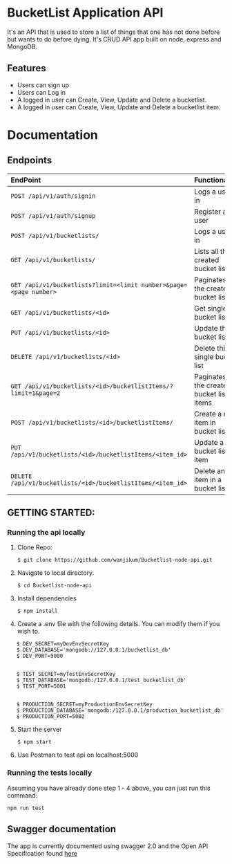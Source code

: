 # BucketList Application API

It's an API that is used to store a list of things that one has not done before but wants to do before dying. It's CRUD API app built on node, express and MongoDB.

## Features

- Users can sign up
- Users can Log in
- A logged in user can Create, View, Update and Delete a bucketlist.
- A logged in user can Create, View, Update and Delete a bucketlist item.

# Documentation

## Endpoints

| EndPoint                                                          | Functionality                                |
| :---------------------------------------------------------------- | :------------------------------------------- |
| `POST /api/v1/auth/signin`                                        | Logs a user in                               |
| `POST /api/v1/auth/signup`                                        | Register a user                              |
| `POST /api/v1/bucketlists/`                                       | Logs a user in                               |
| `GET /api/v1/bucketlists/`                                        | Lists all the created bucket lists           |
| `GET /api/v1/bucketlists?limit=<limit number>&page=<page number>` | Paginates all the created bucket lists       |
| `GET /api/v1/bucketlists/<id>`                                    | Get single bucket list                       |
| `PUT /api/v1/bucketlists/<id>`                                    | Update this bucket list                      |
| `DELETE /api/v1/bucketlists/<id>`                                 | Delete this single bucket list               |
| `GET /api/v1/bucketlists/<id>/bucketlistItems/?limit=1&page=2`    | Paginates all the created bucket lists items |
| `POST /api/v1/bucketlists/<id>/bucketlistItems/`                  | Create a new item in bucket list             |
| `PUT /api/v1/bucketlists/<id>/bucketlistItems/<item_id>`          | Update a bucket list item                    |
| `DELETE /api/v1/bucketlists/<id>/bucketlistItems/<item_id>`       | Delete an item in a bucket list              |

## GETTING STARTED:

### Running the api locally

1. Clone Repo:

   ```
   $ git clone https://github.com/wanjikum/Bucketlist-node-api.git
   ```

2. Navigate to local directory.

   ```
   $ cd Bucketlist-node-api
   ```

3. Install dependencies

   ```
   $ npm install
   ```

4. Create a .env file with the following details. You can modify them if you wish to.

```
   $ DEV_SECRET=myDevEnvSecretKey
   $ DEV_DATABASE='mongodb://127.0.0.1/bucketlist_db'
   $ DEV_PORT=5000


   $ TEST_SECRET=myTestEnvSecretKey
   $ TEST_DATABASE='mongodb:/127.0.0.1/test_bucketlist_db'
   $ TEST_PORT=5001


   $ PRODUCTION_SECRET=myProductionEnvSecretKey
   $ PRODUCTION_DATABASE='mongodb:/127.0.0.1/production_bucketlist_db'
   $ PRODUCTION_PORT=5002
```

5. Start the server

   ```
   $ npm start
   ```

6. Use Postman to test api on localhost:5000

### Running the tests locally

Assuming you have already done step 1 - 4 above, you can just run this command:

```
npm run test

```

## Swagger documentation

The app is currently documented using swagger 2.0 and the Open API Specification found [here](https://www.google.com)
